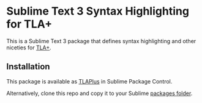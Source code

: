 # Sublime Text 3 Syntax Highlighting for TLA+

This is a Sublime Text 3 package that defines syntax highlighting and other
niceties for [TLA+](https://lamport.azurewebsites.net/tla/tla.html).

## Installation

This package is available as [TLAPlus](https://packagecontrol.io/packages/TLAPlus)
in Sublime Package Control.

Alternatively, clone this repo and copy it to your Sublime [packages
folder](https://www.sublimetext.com/docs/3/packages.html).
